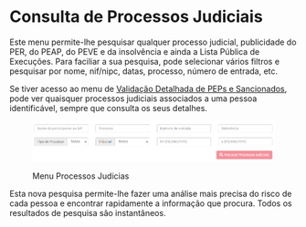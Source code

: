 # Consulta de Processos Judiciais

Este menu permite-lhe pesquisar qualquer processo judicial, publicidade do PER, do PEAP, do PEVE e da insolvência e ainda a Lista Pública de Execuções. Para faciliar a sua pesquisa, pode selecionar vários filtros e pesquisar por nome, nif/nipc, datas, processo, número de entrada, etc.

Se tiver acesso ao menu de [Validação Detalhada de PEPs e Sancionados](validacoes/), pode ver quaisquer processos judiciais associados a uma pessoa identificável, sempre que consulta os seus detalhes.

<figure><img src="../.gitbook/assets/processos.jpg" alt=""><figcaption><p>Menu Processos Judicias</p></figcaption></figure>

Esta nova pesquisa permite-lhe fazer uma análise mais precisa do risco de cada pessoa e encontrar rapidamente a informação que procura. Todos os resultados de pesquisa são instantâneos.

